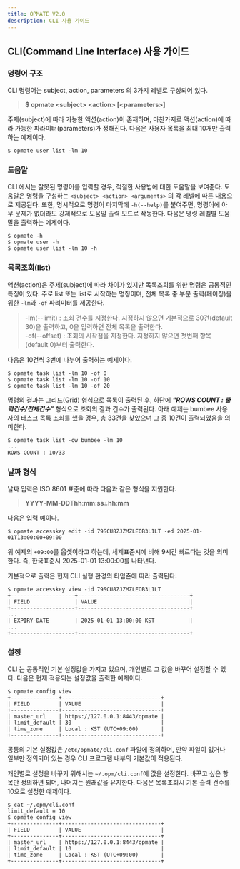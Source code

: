 ```yaml
---
title: OPMATE V2.0
description: CLI 사용 가이드
---
```


## CLI(Command Line Interface) 사용 가이드

### 명령어 구조

CLI 명령어는 subject, action, parameters 의 3가지 레벨로 구성되어 있다.

>**$ opmate &lt;subject&gt; &lt;action&gt; [&lt;parameters&gt;]**

주제(subject)에 따라 가능한 액션(action)이 존재하며, 마찬가지로 액션(action)에 따라 가능한 파라미터(parameters)가 정해진다.
다음은 사용자 목록을 최대 10개만 출력하는 예제이다.

```
$ opmate user list -lm 10
```

### 도움말

CLI 에서는 잘못된 명령어를 입력할 경우, 적절한 사용법에 대한 도움말을 보여준다.
도움말은 명령을 구성하는 `<subject> <action> <arguments>` 의 각 레벨에 따른 내용으로 제공된다.
또한, 명시적으로 명령어 마지막에 `-h(--help)`를 붙여주면, 명령어에 아무 문제가 없더라도 강제적으로 도움말 출력 모드로 작동한다.
다음은 명령 레벨별 도움말을 출력하는 예제이다.

```
$ opmate -h
$ opmate user -h
$ opmate user list -lm 10 -h
```

### 목록조회(list)

액션(action)은 주제(subject)에 따라 차이가 있지만 목록조회를 위한 명령은 공통적인 특징이 있다.
주로 list 또는 list로 시작하는 명칭이며, 전체 목록 중 부분 출력(페이징)을 위한 `-lm`과 `-of` 파리미터를 제공한다.

>-lm(--limit) : 조회 건수를 지정한다. 지정하지 않으면 기본적으로 30건(default 30)을 출력하고, 0을 입력하면 전체 목록을 출력한다.<br>
>-of(--offset) : 조회의 시작점을 지정한다. 지정하지 않으면 첫번째 항목(default 0)부터 출력한다.

다음은 10건씩 3번에 나누어 출력하는 예제이다.

```
$ opmate task list -lm 10 -of 0
$ opmate task list -lm 10 -of 10
$ opmate task list -lm 10 -of 20
```

명령의 결과는 그리드(Grid) 형식으로 목록이 출력된 후, 하단에 ***"ROWS COUNT : 출력건수/전체건수"*** 형식으로 조회의 결과 건수가 출력된다.
아래 예제는 bumbee 사용자의 태스크 목록 조회를 했을 경우, 총 33건을 찾았으며 그 중 10건이 출력되었음을 의미한다.

```
$ opmate task list -ow bumbee -lm 10
...
ROWS COUNT : 10/33
```

### 날짜 형식

날짜 입력은 ISO 8601 표준에 따라 다음과 같은 형식을 지원한다.

>**YYYY**-**MM**-**DD**T**hh**:**mm**:**ss**±**hh**:**mm**

다음은 입력 예이다.

```
$ opmate accesskey edit -id 79SCU8ZJZMZLEOB3L1LT -ed 2025-01-01T13:00:00+09:00
```

위 예제의 `+09:00`를 옵셋이라고 하는데, 세계표준시에 비해 9시간 빠르다는 것을 의미한다.
즉, 한국표준시 2025-01-01 13:00:00를 나타낸다.

기본적으로 출력은 현재 CLI 실행 환경의 타임존에 따라 출력된다.

```
$ opmate accesskey view -id 79SCU8ZJZMZLEOB3L1LT
+--------------------+-----------------------------------+
| FIELD              | VALUE                             |
+--------------------+-----------------------------------+
...
| EXPIRY-DATE        | 2025-01-01 13:00:00 KST           |
...
+--------------------+-----------------------------------+
```

### 설정

CLI 는 공통적인 기본 설정값을 가지고 있으며, 개인별로 그 값을 바꾸어 설정할 수 있다.
다음은 현재 적용되는 설정값을 출력한 예제이다.

```
$ opmate config view
+---------------+-------------------------------+
| FIELD         | VALUE                         |
+---------------+-------------------------------+
| master_url    | https://127.0.0.1:8443/opmate |
| limit_default | 30                            |
| time_zone     | Local : KST (UTC+09:00)       |
+---------------+-------------------------------+
```

공통의 기본 설정값은 `/etc/opmate/cli.conf` 파일에 정의하며, 만약 파일이 없거나 일부만 정의되어 있는 경우 CLI 프로그램 내부의 기본값이 적용된다.

개인별로 설정을 바꾸기 위해서는 `~/.opm/cli.conf`에 값을 설정한다.
바꾸고 싶은 항목만 정의하면 되며, 나머지는 원래값을 유지한다.
다음은 목록조회시 기본 출력 건수를 10으로 설정한 예제이다.

```
$ cat ~/.opm/cli.conf
limit_default = 10
$ opmate config view
+---------------+-------------------------------+
| FIELD         | VALUE                         |
+---------------+-------------------------------+
| master_url    | https://127.0.0.1:8443/opmate |
| limit_default | 10                            |
| time_zone     | Local : KST (UTC+09:00)       |
+---------------+-------------------------------+
```
